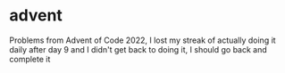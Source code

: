 # advent
Problems from Advent of Code 2022, I lost my streak of actually doing it daily after day 9 and I didn't get back to doing it, I should go back and complete it
